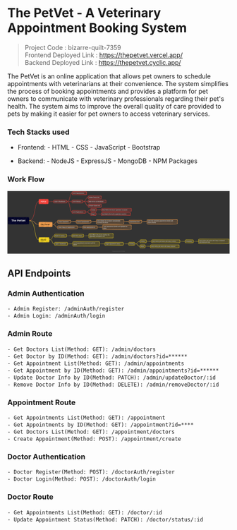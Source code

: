 # The PetVet - A Veterinary Appointment Booking System

> Project Code : bizarre-quilt-7359 <br/>
> Frontend Deployed Link :  https://thepetvet.vercel.app/ <br/>
> Backend Deployed Link : https://thepetvet.cyclic.app/

The PetVet is an online application that allows pet owners to schedule appointments with veterinarians at their convenience. The system simplifies the process of booking appointments and provides a platform for pet owners to communicate with veterinary professionals regarding their pet's health. The system aims to improve the overall quality of care provided to pets by making it easier for pet owners to access veterinary services.

### Tech Stacks used

- Frontend: - HTML
            - CSS
            - JavaScript
            - Bootstrap
            
- Backend:  - NodeJS
            - ExpressJS
            - MongoDB
            - NPM Packages

### Work Flow

![Alt Work Flow](./frontend/assets/readme/thePetVet.png)

## API Endpoints

### Admin Authentication
    - Admin Register: /adminAuth/register
    - Admin Login: /adminAuth/login

### Admin Route
    - Get Doctors List(Method: GET): /admin/doctors
    - Get Doctor by ID(Method: GET): /admin/doctors?id=******
    - Get Appointment List(Method: GET): /admin/appointments
    - Get Appointment by ID(Method: GET): /admin/appointments?id=******
    - Update Doctor Info by ID(Method: PATCH): /admin/updateDoctor/:id
    - Remove Doctor Info by ID(Method: DELETE): /admin/removeDoctor/:id

### Appointment Route
    - Get Appointments List(Method: GET): /appointment
    - Get Appointments by ID(Method: GET): /appointment?id=****
    - Get Doctors List(Method: GET): /appointment/doctors
    - Create Appointment(Method: POST): /appointment/create

### Doctor Authentication
    - Doctor Register(Method: POST): /doctorAuth/register
    - Doctor Login(Method: POST): /doctorAuth/login

### Doctor Route
    - Get Appointments List(Method: GET): /doctor/:id
    - Update Appointment Status(Method: PATCH): /doctor/status/:id